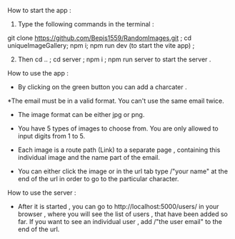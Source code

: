 How to start the app : 

1. Type  the following commands in the terminal : 

git clone https://github.com/Bepis1559/RandomImages.git ;
cd uniqueImageGallery;
npm i;
npm run dev (to start the vite app) ;

2. Then cd .. ; cd server ; npm i ; npm run server to start the server . 




How to use the app :


* By clicking on the green button you can add a charcater . 

*The email must be in a valid format. You can't use the same email twice. 

* The image format can be either jpg or png.

* You have 5 types of images to choose from. You are only allowed to input digits from 1 to 5.

* Each image is a route path (Link) to a separate page , containing this individual image and the name part of the email.

* You can either click the image or in the url tab type /"your name" at the end of the url in order to go to the particular character.


How to use the server :

* After it is started , you can go to http://localhost:5000/users/ in your browser , where you will see the 
list of users , that have been added so far. If you want to see an individual user , add /"the user email" 
to the end of the url.





